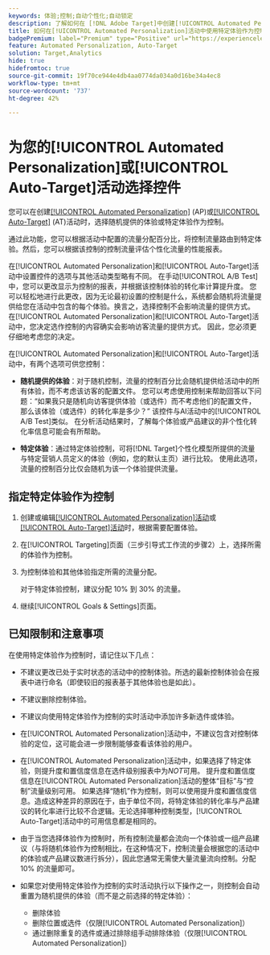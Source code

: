 ```yaml
---
keywords: 体验;控制;自动个性化;自动锁定
description: 了解如何在 [!DNL Adobe Target]中创建[!UICONTROL Automated Personalization] (AP)或[!UICONTROL Auto-Target]活动时选择要用作控制的体验。
title: 如何在[!UICONTROL Automated Personalization]活动中使用特定体验作为控制？
badgePremium: label="Premium" type="Positive" url="https://experienceleague.adobe.com/docs/target/using/introduction/intro.html?lang=en#premium newtab=true" tooltip="查看Target Premium中包含的内容。"
feature: Automated Personalization, Auto-Target
solution: Target,Analytics
hide: true
hidefromtoc: true
source-git-commit: 19f70ce944e4db4aa0774da034a0d16be34a4ec8
workflow-type: tm+mt
source-wordcount: '737'
ht-degree: 42%

---
```


# 为您的[!UICONTROL Automated Personalization]或[!UICONTROL Auto-Target]活动选择控件

您可以在创建[[!UICONTROL Automated Personalization]](/help/main/c-activities/t-automated-personalization/automated-personalization.md) (AP)或[[!UICONTROL Auto-Target]](/help/main/c-activities/auto-target/auto-target-to-optimize.md) (AT)活动时，选择随机提供的体验或特定体验作为控制。

通过此功能，您可以根据活动中配置的流量分配百分比，将控制流量路由到特定体验。然后，您可以根据该控制的控制流量评估个性化流量的性能报表。

在[!UICONTROL Automated Personalization]和[!UICONTROL Auto-Target]活动中设置控件的选项与其他活动类型略有不同。 在手动[!UICONTROL A/B Test]中，您可以更改显示为控制的报表，并根据该控制体验的转化率计算提升度。 您可以轻松地进行此更改，因为无论最初设置的控制是什么，系统都会随机将流量提供给您在活动中包含的每个体验。换言之，选择控制不会影响流量的提供方式。 在[!UICONTROL Automated Personalization]和[!UICONTROL Auto-Target]活动中，您决定选作控制的内容确实会影响访客流量的提供方式。 因此，您必须更仔细地考虑您的决定。

在[!UICONTROL Automated Personalization]和[!UICONTROL Auto-Target]活动中，有两个选项可供您控制：

* **随机提供的体验**：对于随机控制，流量的控制百分比会随机提供给活动中的所有体验，而不考虑该访客的配置文件。 您可以考虑使用控制来帮助回答以下问题：“如果我只是随机向访客提供体验（或选件）而不考虑他们的配置文件，那么该体验（或选件）的转化率是多少？” 该控件与AI活动中的[!UICONTROL A/B Test]类似。 在分析活动结果时，了解每个体验或产品建议的非个性化转化率信息可能会有所帮助。

* **特定体验**：通过特定体验控制，可将[!DNL Target]个性化模型所提供的流量与特定营销人员定义的体验（例如，您的默认主页）进行比较。 使用此选项，流量的控制百分比仅会随机为该一个体验提供流量。

## 指定特定体验作为控制

1. 创建或编辑[[!UICONTROL Automated Personalization]活动](/help/main/c-activities/t-automated-personalization/create-ap-activity.md)或[[!UICONTROL Auto-Target]活动](/help/main/c-activities/t-test-ab/t-test-create-ab/ab-audience.md)时，根据需要配置体验。
1. 在[!UICONTROL Targeting]页面（三步引导式工作流的步骤2）上，选择所需的体验作为控制。
1. 为控制体验和其他体验指定所需的流量分配。

   对于特定体验控制，建议分配 10% 到 30% 的流量。

1. 继续[!UICONTROL Goals & Settings]页面。

## 已知限制和注意事项

在使用特定体验作为控制时，请记住以下几点：

* 不建议更改已处于实时状态的活动中的控制体验。所选的最新控制体验会在报表中进行命名（即使较旧的报表基于其他体验也是如此）。
* 不建议删除控制体验。
* 不建议向使用特定体验作为控制的实时活动中添加许多新选件或体验。
* 在[!UICONTROL Automated Personalization]活动中，不建议包含对控制体验的定位，这可能会进一步限制能够查看该体验的用户。
* 在[!UICONTROL Automated Personalization]活动中，如果选择了特定体验，则提升度和置信度信息在选件级别报表中为&#x200B;*NOT*&#x200B;可用。 提升度和置信度信息在[!UICONTROL Automated Personalization]活动的整体“目标”与“控制”流量级别可用。 如果选择“随机”作为控制，则可以使用提升度和置信度信息。造成这种差异的原因在于，由于单位不同，将特定体验的转化率与产品建议的转化率进行比较不合逻辑。无论选择哪种控制类型，[!UICONTROL Auto-Target]活动中的可用信息都是相同的。
* 由于当您选择体验作为控制时，所有控制流量都会流向一个体验或一组产品建议（与将随机体验作为控制相比，在这种情况下，控制流量会根据您的活动中的体验或产品建议数进行拆分），因此您通常无需使大量流量流向控制。分配 10% 的流量即可。
* 如果您对使用特定体验作为控制的实时活动执行以下操作之一，则控制会自动重置为随机提供的体验（而不是之前选择的特定体验）：

   * 删除体验
   * 删除位置或选件（仅限[!UICONTROL Automated Personalization]）
   * 通过删除重复的选件或通过排除组手动排除体验（仅限[!UICONTROL Automated Personalization]）
